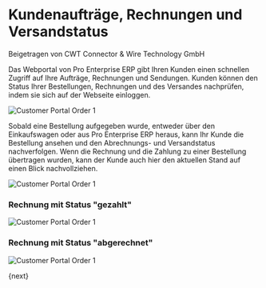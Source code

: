 <!-- add-breadcrumbs -->
# Kundenaufträge, Rechnungen und Versandstatus
<span class="text-muted contributed-by">Beigetragen von CWT Connector & Wire Technology GmbH</span>

Das Webportal von Pro Enterprise ERP gibt Ihren Kunden einen schnellen Zugriff auf Ihre Aufträge, Rechnungen und Sendungen.
Kunden können den Status Ihrer Bestellungen, Rechnungen und des Versandes nachprüfen, indem sie sich auf der Webseite einloggen.

<img class="screenshot" alt="Customer Portal Order 1" src="/docs/assets/img/website/portal-menu.png">

Sobald eine Bestellung aufgegeben wurde, entweder über den Einkaufswagen oder aus Pro Enterprise ERP heraus, kann Ihr Kunde die Bestellung ansehen und den Abrechnungs- und Versandstatus nachverfolgen. Wenn die Rechnung und die Zahlung zu einer Bestellung übertragen wurden, kann der Kunde auch hier den aktuellen Stand auf einen Blick nachvollziehen.

<img class="screenshot" alt="Customer Portal Order 1" src="/docs/assets/img/website/website-login.png">

### Rechnung mit Status "gezahlt"

<img class="screenshot" alt="Customer Portal Order 1" src="/docs/assets/img/website/invoice-unpaid.png">

### Rechnung mit Status "abgerechnet"

<img class="screenshot" alt="Customer Portal Order 1" src="/docs/assets/img/website/invoice-paid.png">

{next}
